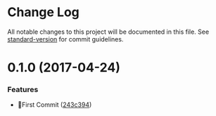 # Change Log

All notable changes to this project will be documented in this file. See [standard-version](https://github.com/conventional-changelog/standard-version) for commit guidelines.

<a name="0.1.0"></a>
# 0.1.0 (2017-04-24)


### Features

* :tada:First Commit ([243c394](https://github.com/vivaxy/react-native-auto-height-image/commit/243c394))

